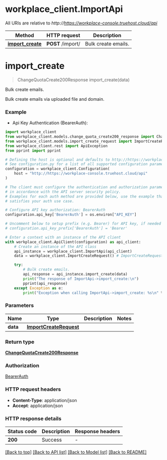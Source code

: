 # workplace_client.ImportApi

All URIs are relative to *http://https://workplace-console.truehost.cloud/api*

Method | HTTP request | Description
------------- | ------------- | -------------
[**import_create**](ImportApi.md#import_create) | **POST** /import/ | Bulk create emails.


# **import_create**
> ChangeQuotaCreate200Response import_create(data)

Bulk create emails.

Bulk create emails via uploaded file and domain.

### Example

* Api Key Authentication (BearerAuth):

```python
import workplace_client
from workplace_client.models.change_quota_create200_response import ChangeQuotaCreate200Response
from workplace_client.models.import_create_request import ImportCreateRequest
from workplace_client.rest import ApiException
from pprint import pprint

# Defining the host is optional and defaults to http://https://workplace-console.truehost.cloud/api
# See configuration.py for a list of all supported configuration parameters.
configuration = workplace_client.Configuration(
    host = "http://https://workplace-console.truehost.cloud/api"
)

# The client must configure the authentication and authorization parameters
# in accordance with the API server security policy.
# Examples for each auth method are provided below, use the example that
# satisfies your auth use case.

# Configure API key authorization: BearerAuth
configuration.api_key['BearerAuth'] = os.environ["API_KEY"]

# Uncomment below to setup prefix (e.g. Bearer) for API key, if needed
# configuration.api_key_prefix['BearerAuth'] = 'Bearer'

# Enter a context with an instance of the API client
with workplace_client.ApiClient(configuration) as api_client:
    # Create an instance of the API class
    api_instance = workplace_client.ImportApi(api_client)
    data = workplace_client.ImportCreateRequest() # ImportCreateRequest | 

    try:
        # Bulk create emails.
        api_response = api_instance.import_create(data)
        print("The response of ImportApi->import_create:\n")
        pprint(api_response)
    except Exception as e:
        print("Exception when calling ImportApi->import_create: %s\n" % e)
```



### Parameters


Name | Type | Description  | Notes
------------- | ------------- | ------------- | -------------
 **data** | [**ImportCreateRequest**](ImportCreateRequest.md)|  | 

### Return type

[**ChangeQuotaCreate200Response**](ChangeQuotaCreate200Response.md)

### Authorization

[BearerAuth](../README.md#BearerAuth)

### HTTP request headers

 - **Content-Type**: application/json
 - **Accept**: application/json

### HTTP response details

| Status code | Description | Response headers |
|-------------|-------------|------------------|
**200** | Success |  -  |

[[Back to top]](#) [[Back to API list]](../README.md#documentation-for-api-endpoints) [[Back to Model list]](../README.md#documentation-for-models) [[Back to README]](../README.md)

